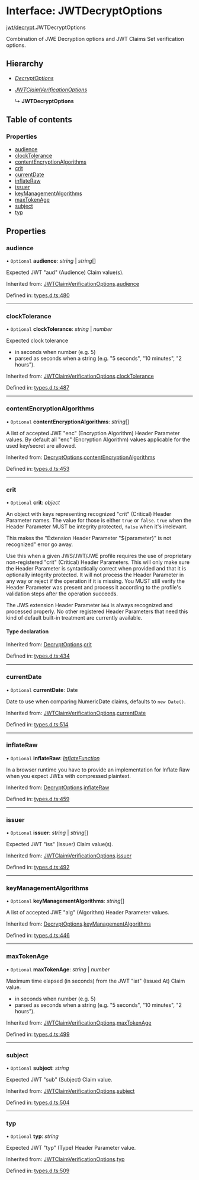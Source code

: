 # Interface: JWTDecryptOptions

[jwt/decrypt](../modules/jwt_decrypt.md).JWTDecryptOptions

Combination of JWE Decryption options and JWT Claims Set verification options.

## Hierarchy

- [*DecryptOptions*](types.decryptoptions.md)

- [*JWTClaimVerificationOptions*](types.jwtclaimverificationoptions.md)

  ↳ **JWTDecryptOptions**

## Table of contents

### Properties

- [audience](jwt_decrypt.jwtdecryptoptions.md#audience)
- [clockTolerance](jwt_decrypt.jwtdecryptoptions.md#clocktolerance)
- [contentEncryptionAlgorithms](jwt_decrypt.jwtdecryptoptions.md#contentencryptionalgorithms)
- [crit](jwt_decrypt.jwtdecryptoptions.md#crit)
- [currentDate](jwt_decrypt.jwtdecryptoptions.md#currentdate)
- [inflateRaw](jwt_decrypt.jwtdecryptoptions.md#inflateraw)
- [issuer](jwt_decrypt.jwtdecryptoptions.md#issuer)
- [keyManagementAlgorithms](jwt_decrypt.jwtdecryptoptions.md#keymanagementalgorithms)
- [maxTokenAge](jwt_decrypt.jwtdecryptoptions.md#maxtokenage)
- [subject](jwt_decrypt.jwtdecryptoptions.md#subject)
- [typ](jwt_decrypt.jwtdecryptoptions.md#typ)

## Properties

### audience

• `Optional` **audience**: *string* \| *string*[]

Expected JWT "aud" (Audience) Claim value(s).

Inherited from: [JWTClaimVerificationOptions](types.jwtclaimverificationoptions.md).[audience](types.jwtclaimverificationoptions.md#audience)

Defined in: [types.d.ts:480](https://github.com/panva/jose/blob/v3.12.2/src/types.d.ts#L480)

___

### clockTolerance

• `Optional` **clockTolerance**: *string* \| *number*

Expected clock tolerance
- in seconds when number (e.g. 5)
- parsed as seconds when a string (e.g. "5 seconds", "10 minutes", "2 hours").

Inherited from: [JWTClaimVerificationOptions](types.jwtclaimverificationoptions.md).[clockTolerance](types.jwtclaimverificationoptions.md#clocktolerance)

Defined in: [types.d.ts:487](https://github.com/panva/jose/blob/v3.12.2/src/types.d.ts#L487)

___

### contentEncryptionAlgorithms

• `Optional` **contentEncryptionAlgorithms**: *string*[]

A list of accepted JWE "enc" (Encryption Algorithm) Header Parameter values.
By default all "enc" (Encryption Algorithm) values applicable for the used
key/secret are allowed.

Inherited from: [DecryptOptions](types.decryptoptions.md).[contentEncryptionAlgorithms](types.decryptoptions.md#contentencryptionalgorithms)

Defined in: [types.d.ts:453](https://github.com/panva/jose/blob/v3.12.2/src/types.d.ts#L453)

___

### crit

• `Optional` **crit**: *object*

An object with keys representing recognized "crit" (Critical) Header Parameter
names. The value for those is either `true` or `false`. `true` when the
Header Parameter MUST be integrity protected, `false` when it's irrelevant.

This makes the "Extension Header Parameter "${parameter}" is not recognized"
error go away.

Use this when a given JWS/JWT/JWE profile requires the use of proprietary
non-registered "crit" (Critical) Header Parameters. This will only make sure
the Header Parameter is syntactically correct when provided and that it is
optionally integrity protected. It will not process the Header Parameter in
any way or reject if the operation if it is missing. You MUST still
verify the Header Parameter was present and process it according to the
profile's validation steps after the operation succeeds.

The JWS extension Header Parameter `b64` is always recognized and processed
properly. No other registered Header Parameters that need this kind of
default built-in treatment are currently available.

#### Type declaration

Inherited from: [DecryptOptions](types.decryptoptions.md).[crit](types.decryptoptions.md#crit)

Defined in: [types.d.ts:434](https://github.com/panva/jose/blob/v3.12.2/src/types.d.ts#L434)

___

### currentDate

• `Optional` **currentDate**: Date

Date to use when comparing NumericDate claims, defaults to `new Date()`.

Inherited from: [JWTClaimVerificationOptions](types.jwtclaimverificationoptions.md).[currentDate](types.jwtclaimverificationoptions.md#currentdate)

Defined in: [types.d.ts:514](https://github.com/panva/jose/blob/v3.12.2/src/types.d.ts#L514)

___

### inflateRaw

• `Optional` **inflateRaw**: [*InflateFunction*](types.inflatefunction.md)

In a browser runtime you have to provide an implementation for Inflate Raw
when you expect JWEs with compressed plaintext.

Inherited from: [DecryptOptions](types.decryptoptions.md).[inflateRaw](types.decryptoptions.md#inflateraw)

Defined in: [types.d.ts:459](https://github.com/panva/jose/blob/v3.12.2/src/types.d.ts#L459)

___

### issuer

• `Optional` **issuer**: *string* \| *string*[]

Expected JWT "iss" (Issuer) Claim value(s).

Inherited from: [JWTClaimVerificationOptions](types.jwtclaimverificationoptions.md).[issuer](types.jwtclaimverificationoptions.md#issuer)

Defined in: [types.d.ts:492](https://github.com/panva/jose/blob/v3.12.2/src/types.d.ts#L492)

___

### keyManagementAlgorithms

• `Optional` **keyManagementAlgorithms**: *string*[]

A list of accepted JWE "alg" (Algorithm) Header Parameter values.

Inherited from: [DecryptOptions](types.decryptoptions.md).[keyManagementAlgorithms](types.decryptoptions.md#keymanagementalgorithms)

Defined in: [types.d.ts:446](https://github.com/panva/jose/blob/v3.12.2/src/types.d.ts#L446)

___

### maxTokenAge

• `Optional` **maxTokenAge**: *string* \| *number*

Maximum time elapsed (in seconds) from the JWT "iat" (Issued At) Claim value.
- in seconds when number (e.g. 5)
- parsed as seconds when a string (e.g. "5 seconds", "10 minutes", "2 hours").

Inherited from: [JWTClaimVerificationOptions](types.jwtclaimverificationoptions.md).[maxTokenAge](types.jwtclaimverificationoptions.md#maxtokenage)

Defined in: [types.d.ts:499](https://github.com/panva/jose/blob/v3.12.2/src/types.d.ts#L499)

___

### subject

• `Optional` **subject**: *string*

Expected JWT "sub" (Subject) Claim value.

Inherited from: [JWTClaimVerificationOptions](types.jwtclaimverificationoptions.md).[subject](types.jwtclaimverificationoptions.md#subject)

Defined in: [types.d.ts:504](https://github.com/panva/jose/blob/v3.12.2/src/types.d.ts#L504)

___

### typ

• `Optional` **typ**: *string*

Expected JWT "typ" (Type) Header Parameter value.

Inherited from: [JWTClaimVerificationOptions](types.jwtclaimverificationoptions.md).[typ](types.jwtclaimverificationoptions.md#typ)

Defined in: [types.d.ts:509](https://github.com/panva/jose/blob/v3.12.2/src/types.d.ts#L509)
